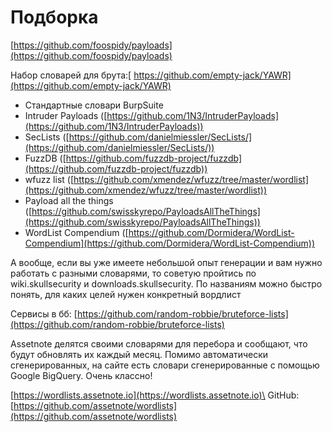 # Подборка

[https://github.com/foospidy/payloads](https://github.com/foospidy/payloads)

Набор словарей для брута:[ https://github.com/empty-jack/YAWR](https://github.com/empty-jack/YAWR)

* Стандартные словари BurpSuite
* Intruder Payloads ([https://github.com/1N3/IntruderPayloads](https://github.com/1N3/IntruderPayloads))
* SecLists ([https://github.com/danielmiessler/SecLists/](https://github.com/danielmiessler/SecLists/))
* FuzzDB ([https://github.com/fuzzdb-project/fuzzdb](https://github.com/fuzzdb-project/fuzzdb))
* wfuzz list ([https://github.com/xmendez/wfuzz/tree/master/wordlist](https://github.com/xmendez/wfuzz/tree/master/wordlist))
* Payload all the things ([https://github.com/swisskyrepo/PayloadsAllTheThings](https://github.com/swisskyrepo/PayloadsAllTheThings))
* WordList Compendium ([https://github.com/Dormidera/WordList-Compendium](https://github.com/Dormidera/WordList-Compendium))

А вообще, если вы уже имеете небольшой опыт генерации и вам нужно работать с разными словарями, то советую пройтись по wiki.skullsecurity и downloads.skullsecurity. По названиям можно быстро понять, для каких целей нужен конкретный вордлист

Сервисы в бб: [https://github.com/random-robbie/bruteforce-lists](https://github.com/random-robbie/bruteforce-lists)

Assetnote делятся своими словарями для перебора и сообщают, что будут обновлять их каждый месяц. Помимо автоматически сгенерированных, на сайте есть словари сгенерированные с помощью Google BigQuery. Очень классно!

[https://wordlists.assetnote.io](https://wordlists.assetnote.io)\
GitHub: [https://github.com/assetnote/wordlists](https://github.com/assetnote/wordlists)







